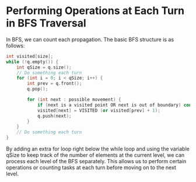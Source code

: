 # Performing Operations at Each Turn in BFS Traversal

In BFS, we can count each propagation. The basic BFS structure is as follows:

```cpp
int visited[size];
while (!q.empty()) {
    int qSize = q.size();
    // Do something each turn
    for (int i = 0; i < qSize; i++) {
        int prev = q.front();
        q.pop();

        for (int next : possible movement) {
            if (next is a visited point OR next is out of boundary) continue;
            visited[next] = VISITED (or visited[prev] + 1);
            q.push(next);
        }
    }
    // Do something each turn
}
```

By adding an extra for loop right below the while loop and using the variable qSize to keep track of the number of elements at the current level, we can process each level of the BFS separately. This allows us to perform certain operations or counting tasks at each turn before moving on to the next level.